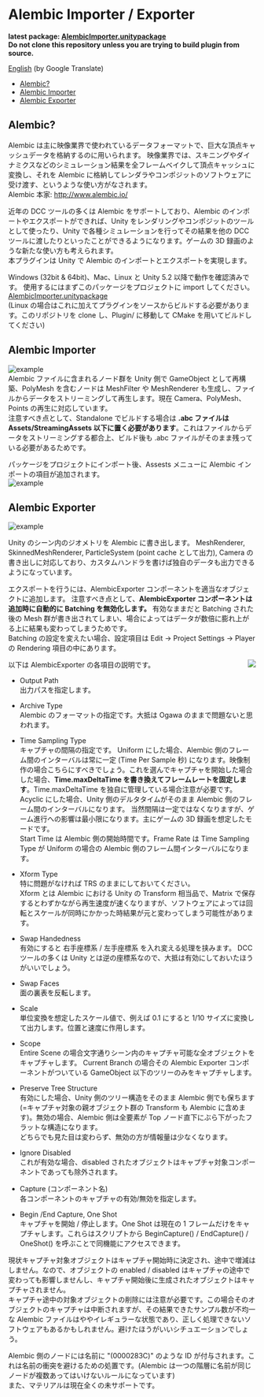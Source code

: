 # Alembic Importer / Exporter

**latest package: [AlembicImporter.unitypackage](https://github.com/unity3d-jp/AlembicImporter/releases/download/20170406/AlembicImporter.unitypackage)**  
**Do not clone this repository unless you are trying to build plugin from source.**

[English](https://translate.google.com/translate?sl=ja&tl=en&u=https://github.com/unity3d-jp/AlembicImporter) (by Google Translate)
- [Alembic?](#alembic)
- [Alembic Importer](#alembic-importer)
- [Alembic Exporter](#alembic-exporter)

## Alembic?
Alembic は主に映像業界で使われているデータフォーマットで、巨大な頂点キャッシュデータを格納するのに用いられます。  映像業界では、スキニングやダイナミクスなどのシミュレーション結果を全フレームベイクして頂点キャッシュに変換し、それを Alembic に格納してレンダラやコンポジットのソフトウェアに受け渡す、というような使い方がなされます。  
Alembic 本家: http://www.alembic.io/

近年の DCC ツールの多くは Alembic をサポートしており、Alembic のインポートやエクスポートができれば、Unity をレンダリングやコンポジットのツールとして使ったり、Unity で各種シミュレーションを行ってその結果を他の DCC ツールに渡したりといったことができるようになります。ゲームの 3D 録画のような新たな使い方も考えられます。  
本プラグインは Unity で Alembic のインポートとエクスポートを実現します。


Windows (32bit & 64bit)、Mac、Linux と Unity 5.2 以降で動作を確認済みです。
使用するにはまずこのパッケージをプロジェクトに import してください。  
[AlembicImporter.unitypackage](https://github.com/unity3d-jp/AlembicImporter/releases/download/20170406/AlembicImporter.unitypackage)  
(Linux の場合はこれに加えてプラグインをソースからビルドする必要があります。このリポジトリを clone し、Plugin/ に移動して CMake を用いてビルドしてください)

## Alembic Importer
![example](Screenshots/alembic_example.gif)   
Alembic ファイルに含まれるノード群を Unity 側で GameObject として再構築、PolyMesh を含むノードは MeshFilter や MeshRenderer も生成し、ファイルからデータをストリーミングして再生します。現在 Camera、PolyMesh、Points の再生に対応しています。   
注意すべき点として、Standalone でビルドする場合は **.abc ファイルは Assets/StreamingAssets 以下に置く必要があります**。これはファイルからデータをストリーミングする都合上、ビルド後も .abc ファイルがそのまま残っている必要があるためです。

パッケージをプロジェクトにインポート後、Assests メニューに Alembic インポートの項目が追加されます。  
![example](Screenshots/menu.png)  

## Alembic Exporter
![example](Screenshots/AlembicExporter.gif)  

Unity のシーン内のジオメトリを Alembic に書き出します。
MeshRenderer, SkinnedMeshRenderer, ParticleSystem (point cache として出力), Camera の書き出しに対応しており、カスタムハンドラを書けば独自のデータも出力できるようになっています。  


エクスポートを行うには、AlembicExporter  コンポーネントを適当なオブジェクトに追加します。
注意すべき点として、**AlembicExporter コンポーネントは追加時に自動的に Batching を無効化します。** 有効なままだと Batching された後の Mesh 群が書き出されてしまい、場合によってはデータが数倍に膨れ上がる上に結果も変わってしまうためです。  
Batching の設定を変えたい場合、設定項目は Edit -> Project Settings -> Player の Rendering 項目の中にあります。  

以下は AlembicExporter の各項目の説明です。
<img align="right" src="Screenshots/AlembicExporter.png">
- Output Path  
  出力パスを指定します。  

- Archive Type  
  Alembic のフォーマットの指定です。大抵は Ogawa のままで問題ないと思われます。  

- Time Sampling Type  
  キャプチャの間隔の指定です。
  Uniform にした場合、Alembic 側のフレーム間のインターバルは常に一定 (Time Per Sample 秒) になります。映像制作の場合こちらにすべきでしょう。これを選んでキャプチャを開始した場合した場合、**Time.maxDeltaTime を書き換えてフレームレートを固定します**。Time.maxDeltaTime を独自に管理している場合注意が必要です。  
  Acyclic にした場合、Unity 側のデルタタイムがそのまま Alembic 側のフレーム間のインターバルになります。 当然間隔は一定ではなくなりますが、ゲーム進行への影響は最小限になります。主にゲームの 3D 録画を想定したモードです。  
  Start Time は Alembic 側の開始時間です。Frame Rate は Time Sampling Type が Uniform の場合の Alembic 側のフレーム間インターバルになります。  

- Xform Type  
  特に問題がなければ TRS のままにしておいてください。  
  Xform とは Alembic における Unity の Transform 相当品で、Matrix で保存するとわずかながら再生速度が速くなりますが、ソフトウェアによっては回転とスケールが同時にかかった時結果が元と変わってしまう可能性があります。  

- Swap Handedness  
  有効にすると 右手座標系 / 左手座標系 を入れ変える処理を挟みます。
  DCC ツールの多くは Unity とは逆の座標系なので、大抵は有効にしておいたほうがいいでしょう。  

- Swap Faces  
  面の裏表を反転します。

- Scale  
  単位変換を想定したスケール値で、例えば 0.1 にすると 1/10 サイズに変換して出力します。位置と速度に作用します。  

- Scope  
  Entire Scene の場合文字通りシーン内のキャプチャ可能な全オブジェクトをキャプチャします。
  Current Branch の場合その Alembic Exporter コンポーネントがついている GameObject 以下のツリーのみをキャプチャします。

- Preserve Tree Structure  
  有効にした場合、Unity 側のツリー構造をそのまま Alembic 側でも保ちます (=キャプチャ対象の親オブジェクト群の Transform も Alembic に含めます)。無効の場合、Alembic 側は全要素が Top ノード直下にぶら下がったフラットな構造になります。  
  どちらでも見た目は変わらず、無効の方が情報量は少なくなります。  

- Ignore Disabled  
  これが有効な場合、disabled されたオブジェクトはキャプチャ対象コンポーネントであっても除外されます。

- Capture (コンポーネント名)  
  各コンポーネントのキャプチャの有効/無効を指定します。

- Begin /End Capture, One Shot  
  キャプチャを開始 / 停止します。One Shot は現在の 1 フレームだけをキャプチャします。これらはスクリプトから BeginCapture() / EndCapture() / OneShot() を呼ぶことで同機能にアクセスできます。  

現状キャプチャ対象オブジェクトはキャプチャ開始時に決定され、途中で増減はしません。なので、オブジェクトの enabled / disabled はキャプチャの途中で変わっても影響しませんし、キャプチャ開始後に生成されたオブジェクトはキャプチャされません。  
キャプチャ途中の対象オブジェクトの削除には注意が必要です。この場合そのオブジェクトのキャプチャは中断されますが、その結果できたサンプル数が不均一な Alembic ファイルはややイレギュラーな状態であり、正しく処理できないソフトウェアもあるかもしれません。避けたほうがいいシチュエーションでしょう。  

Alembic 側のノードには名前に "(0000283C)" のような ID が付与されます。これは名前の衝突を避けるための処置です。(Alembic は一つの階層に名前が同じノードが複数あってはいけないルールになっています)  
また、マテリアルは現在全くの未サポートです。
